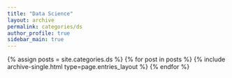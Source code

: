 ```yaml
---
title: "Data Science"
layout: archive
permalink: categories/ds
author_profile: true
sidebar_main: true
---
```



{% assign posts = site.categories.ds %}
{% for post in posts %} {% include archive-single.html type=page.entries_layout %} {% endfor %}